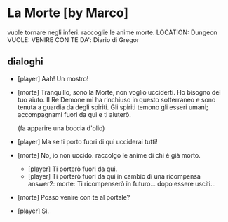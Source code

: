 # La Morte [by Marco]

vuole tornare negli inferi. raccoglie le anime morte.
LOCATION: Dungeon
VUOLE: VENIRE CON TE
DA': Diario di Gregor

## dialoghi

-   [player] Aah! Un mostro!
-   [morte] Tranquillo, sono la Morte, non voglio ucciderti. Ho bisogno del tuo aiuto. Il Re Demone mi ha rinchiuso in questo sotterraneo e sono tenuta a guardia da degli spiriti. Gli spiriti temono gli esseri umani; accompagnami fuori da qui e ti aiuterò.

    (fa apparire una boccia d'olio)

-   [player] Ma se ti porto fuori di qui ucciderai tutti!
-   [morte] No, io non uccido. raccolgo le anime di chi è già morto.
    -   [player] Ti porterò fuori da qui.
    -   [player] Ti porterò fuori da qui in cambio di una ricompensa
        answer2: morte: Ti ricompenserò in futuro… dopo essere usciti…
-   [morte] Posso venire con te al portale?
-   [player] Sì.
